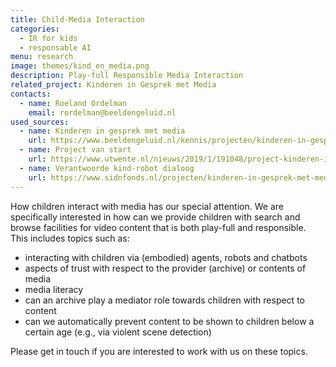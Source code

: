 ```yaml
---
title: Child-Media Interaction
categories:
  - IR for kids
  - responsable AI
menu: research
image: themes/kind_en_media.png
description: Play-full Responsible Media Interaction
related_project: Kinderen in Gesprek met Media
contacts:
  - name: Roeland Ordelman
    email: rordelman@beeldengeluid.nl
used_sources:
  - name: Kinderen in gesprek met media
    url: https://www.beeldengeluid.nl/kennis/projecten/kinderen-in-gesprek-met-media
  - name: Project van start
    url: https://www.utwente.nl/nieuws/2019/1/191048/project-kinderen-in-gesprek-met-media-van-start
  - name: Verantwoorde kind-robot dialoog
    url: https://www.sidnfonds.nl/projecten/kinderen-in-gesprek-met-media-een-verantwoorde-kind-robot-dialoog
---
```


How children interact with media has our special attention. We are specifically interested in how can we provide children with search and browse facilities for video content that is both play-full and responsible. This includes topics such as: 

* interacting with children via (embodied) agents, robots and chatbots
* aspects of trust with respect to the provider (archive) or contents of media
* media literacy
* can an archive play a mediator role towards children with respect to content
* can we automatically prevent content to be shown to children below a certain age (e.g., via violent scene detection)

Please get in touch if you are interested to work with us on these topics. 